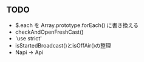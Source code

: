 ## TODO

- $.each を Array.prototype.forEach() に書き換える
- checkAndOpenFreshCast()
- 'use strict'
- isStartedBroadcast()とisOffAir()の整理
- Napi -> Api
